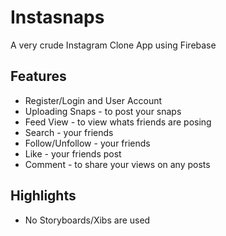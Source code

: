 # Instasnaps
A very crude Instagram Clone App using Firebase

## Features

* Register/Login and User Account
* Uploading Snaps - to post your snaps
* Feed View  - to view whats friends are posing
* Search - your friends
* Follow/Unfollow - your friends
* Like - your friends post
* Comment - to share your views on any posts

## Highlights
* No Storyboards/Xibs are used
